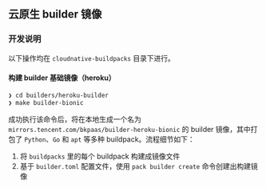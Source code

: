 ## 云原生 builder 镜像

### 开发说明

以下操作均在 `cloudnative-buildpacks` 目录下进行。

#### 构建 builder 基础镜像（heroku）

```bash
❯ cd builders/heroku-builder
❯ make builder-bionic
```

成功执行该命令后，将在本地生成一个名为 `mirrors.tencent.com/bkpaas/builder-heroku-bionic` 的 builder 镜像，其中打包了 `Python`、`Go` 和 `apt` 等多种 buildpack。流程细节如下：

1. 将 `buildpacks` 里的每个 buildpack 构建成镜像文件
2. 基于 `builder.toml` 配置文件，使用 `pack builder create` 命令创建出构建镜像
